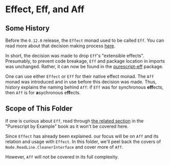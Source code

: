 # Effect, Eff, and Aff

## Some History

Before the `0.12.0` release, the `Effect` monad used to be called `Eff`. You can read more about that decision making process [here](https://purescript-resources.readthedocs.io/en/latest/eff-to-effect.html).

In short, the decision was made to drop `Eff`'s "extensible effects". Presumably, to prevent code breakage, `Eff` and package location in imports was unchanged. Rather, it can now be found in the  [purescript-eff](https://pursuit.purescript.org/packages/purescript-eff/3.2.1) package.

One can use either `Effect` or `Eff` for their native effect monad. The `Aff` monad was introduced and in use before this decision was made. Thus,  history explains the naming behind `Aff`: if `Eff` was for synchronous **eff**ects, then `Aff` is for **a**sychronous e**ff**ects.

## Scope of This Folder

If one is curious about `Eff`, read through [the related section](https://leanpub.com/purescript/read#leanpub-auto-the-eff-monad-1) in the "Purescript by Example" book as it won't be covered here.

Since `Effect` has already been explained. our focus will be on `Aff` and its relation and usage with `Effect`. In this folder, we'll peel back the covers of `Node.ReadLine.CleanerInterface` and cover more of `Aff`.

However, `Aff` will not be covered in its full complexity.
